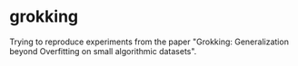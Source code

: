 # grokking
Trying to reproduce experiments from the paper "Grokking: Generalization beyond Overfitting on small algorithmic datasets".
